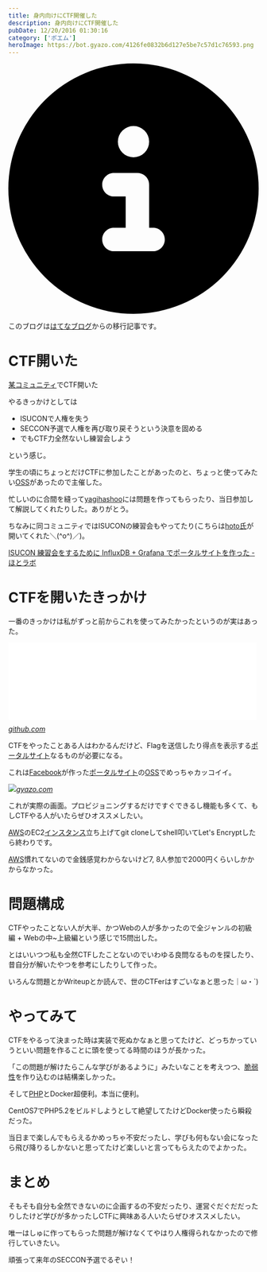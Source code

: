 ```yaml
---
title: 身内向けにCTF開催した
description: 身内向けにCTF開催した
pubDate: 12/20/2016 01:30:16
category: ['ポエム']
heroImage: https://bot.gyazo.com/4126fe0832b6d127e5be7c57d1c76593.png
---
```


<div class="flex gap-3 items-center bg-gray-200 rounded-md px-5 py-2 mb-[40px]"> 
    <div> 
        <svg xmlns="http://www.w3.org/2000/svg" viewBox="0 0 512 512" class="inline w-6 h-6 fill-black_hover"> 
            <!--!Font Awesome Free 6.6.0 by @fontawesome - https://fontawesome.com License - https://fontawesome.com/license/free Copyright 2024 Fonticons, Inc.--> 
            <path d="M256 512A256 256 0 1 0 256 0a256 256 0 1 0 0 512zM216 336l24 0 0-64-24 0c-13.3 0-24-10.7-24-24s10.7-24 24-24l48 0c13.3 0 24 10.7 24 24l0 88 8 0c13.3 0 24 10.7 24 24s-10.7 24-24 24l-80 0c-13.3 0-24-10.7-24-24s10.7-24 24-24zm40-208a32 32 0 1 1 0 64 32 32 0 1 1 0-64z"></path> 
        </svg> 
    </div> 
    <div> 
        <p>
            このブログは<a 
                href="https://sota1235.hatenablog.com/entry/2016/12/20/013016"
                target="_blank"
                rel="noopener noreferrer"
            >はてなブログ</a>からの移行記事です。
        </p> 
    </div> 
</div>
        <h1>CTF開いた</h1>

<p><a href="http://yamiga.waka.ru.com/">某コミュニティ</a>でCTF開いた</p>

<p>やるきっかけとしては</p>

<ul>
<li>ISUCONで人権を失う</li>
<li>SECCON予選で人権を再び取り戻そうという決意を固める</li>
<li>でもCTF力全然ないし練習会しよう</li>
</ul>


<p>という感じ。</p>

<p>学生の頃にちょっとだけCTFに参加したことがあったのと、ちょっと使ってみたい<a class="keyword" href="http://d.hatena.ne.jp/keyword/OSS">OSS</a>があったので主催した。</p>

<p>忙しいのに合間を縫って<a href="http://twitter.com/yagihashoo">yagihashoo</a>には問題を作ってもらったり、当日参加して解説してくれたりした。ありがとう。</p>

<p>ちなみに同コミュニティではISUCONの練習会もやってたり(こちらは<a href="https://twitter.com/hoto17296">hoto氏</a>が開いてくれた＼(^o^)／)。</p>

<p><a href="http://blog.hotolab.net/entry/isucon_portal">ISUCON &#x7DF4;&#x7FD2;&#x4F1A;&#x3092;&#x3059;&#x308B;&#x305F;&#x3081;&#x306B; InfluxDB + Grafana &#x3067;&#x30DD;&#x30FC;&#x30BF;&#x30EB;&#x30B5;&#x30A4;&#x30C8;&#x3092;&#x4F5C;&#x3063;&#x305F; - &#x307B;&#x3068;&#x30E9;&#x30DC;</a></p>

<h1>CTFを開いたきっかけ</h1>

<p>一番のきっかけは私がずっと前からこれを使ってみたかったというのが実はあった。</p>

<p><iframe src="//hatenablog-parts.com/embed?url=https%3A%2F%2Fgithub.com%2Ffacebook%2Ffbctf" title="facebook/fbctf" class="embed-card embed-webcard" scrolling="no" frameborder="0" style="display: block; width: 100%; height: 155px; max-width: 500px; margin: 10px 0px;"></iframe><cite class="hatena-citation"><a href="https://github.com/facebook/fbctf">github.com</a></cite></p>

<p>CTFをやったことある人はわかるんだけど、Flagを送信したり得点を表示する<a class="keyword" href="http://d.hatena.ne.jp/keyword/%A5%DD%A1%BC%A5%BF%A5%EB%A5%B5%A5%A4%A5%C8">ポータルサイト</a>なるものが必要になる。</p>

<p>これは<a class="keyword" href="http://d.hatena.ne.jp/keyword/Facebook">Facebook</a>が作った<a class="keyword" href="http://d.hatena.ne.jp/keyword/%A5%DD%A1%BC%A5%BF%A5%EB%A5%B5%A5%A4%A5%C8">ポータルサイト</a>の<a class="keyword" href="http://d.hatena.ne.jp/keyword/OSS">OSS</a>でめっちゃカッコイイ。</p>

<p><a href="https://bot.gyazo.com/4126fe0832b6d127e5be7c57d1c76593.png"><img class="http-image" src="https://bot.gyazo.com/4126fe0832b6d127e5be7c57d1c76593.png" /></a><cite class="hatena-citation"><a href="https://gyazo.com/4126fe0832b6d127e5be7c57d1c76593">gyazo.com</a></cite></p>

<p>これが実際の画面。プロビジョニングするだけですぐできるし機能も多くて、もしCTFやる人がいたらぜひオススメしたい。</p>

<p><a class="keyword" href="http://d.hatena.ne.jp/keyword/AWS">AWS</a>のEC2<a class="keyword" href="http://d.hatena.ne.jp/keyword/%A5%A4%A5%F3%A5%B9%A5%BF%A5%F3%A5%B9">インスタンス</a>立ち上げてgit cloneしてshell叩いてLet's Encryptしたら終わりです。</p>

<p><a class="keyword" href="http://d.hatena.ne.jp/keyword/AWS">AWS</a>慣れてないので金銭感覚わからないけど7, 8人参加で2000円くらいしかかからなかった。</p>

<h1>問題構成</h1>

<p>CTFやったことない人が大半、かつWebの人が多かったので全ジャンルの初級編 + Webの中~上級編という感じで15問出した。</p>

<p>とはいいつつ私も全然CTFしたことないのでいわゆる良問なるものを探したり、昔自分が解いたやつを参考にしたりして作った。</p>

<p>いろんな問題とかWriteupとか読んで、世のCTFerはすごいなぁと思った｜ω・`)</p>

<h1>やってみて</h1>

<p>CTFをやるって決まった時は実装で死ぬかなぁと思ってたけど、どっちかっていうといい問題を作ることに頭を使ってる時間のほうが長かった。</p>

<p>「この問題が解けたらこんな学びがあるように」みたいなことを考えつつ、<a class="keyword" href="http://d.hatena.ne.jp/keyword/%C0%C8%BC%E5%C0%AD">脆弱性</a>を作り込むのは結構楽しかった。</p>

<p>そして<a class="keyword" href="http://d.hatena.ne.jp/keyword/PHP">PHP</a>とDocker超便利。本当に便利。</p>

<p>CentOS7でPHP5.2をビルドしようとして絶望してたけどDocker使ったら瞬殺だった。</p>

<p>当日まで楽しんでもらえるかめっちゃ不安だったし、学びも何もない会になったら飛び降りるしかないと思ってたけど楽しいと言ってもらえたのでよかった。</p>

<h1>まとめ</h1>

<p>そもそも自分も全然できないのに企画するの不安だったり、運営ぐだぐだだったりしたけど学びが多かったしCTFに興味ある人いたらぜひオススメしたい。</p>

<p>唯一はしゅに作ってもらった問題が解けなくてやはり人権得られなかったので修行していきたい。</p>

<p>頑張って来年のSECCON予選でるぞい！</p>

